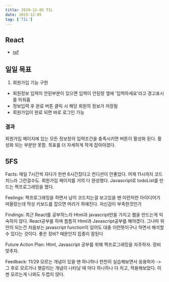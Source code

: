 ```yaml
---
title: 2019-12-05 TIL
date: 2019-12-05
tag: ['TIL']
---
```


## React

- [ref](https://ko.reactjs.org/docs/refs-and-the-dom.html)

## 일일 목표

1. 회원가입 기능 구현

- 회원정보 입력이 안된부분이 있으면 입력이 안된창 옆에 '입력하세요'라고 경고표시를 띄워줌
- 정보입력 후 완료 버튼 클릭 시 해당 회원의 정보가 저장됨
- 회원가입이 완료 되면 바로 로그인 가능

### 결과

회원가입 페이지에 있는 모든 정보창의 입력조건을 충족시키면 버튼이 활성화 된다. 활성화 되는 부분만 못함. 목표를 더 자세하게 작게 잡아야겠다.

## 5FS

Facts: 매일 7시간씩 자다가 한번 6시간잤다고 컨디션이 안좋았다. 어제 11시까지 코드 치느라 그런걸수도. 회원가입 페이지를 거의 다 완성했다. Javascript로 todoList를 만드는 짝프로그래밍을 했다.

Feelings: 짝프로그래밍을 하면서 남이 코드치는걸 보고있을 땐 이런저런 아이디어가 떠올랐는데 막상 키보드를 잡으면 머리가 하얘진다. 자신감이 부족한것인가

Findings: 최근 React를 공부하느라 Html과 javascript만을 가지고 웹을 만드는게 익숙하지 않다. React공부를 하며 틈틈히 Html과 Javascript공부를 해야겠다. 그나마 위안이 되는건 처음보는 javascript function이 있어도 대충 이런뜻이구나 하면서 해석할 수 있다는 것이다. 좋은 장비? 때문인지 집중이 잘된다

Future Action Plan: Html, Javascript 공부를 위해 짝프로그래밍을 자주하자. 장비 맞추자.

Feedback: 11/29 모르는 개념이 있을 땐 하나하나 천천히 실습해보면서 응용하자 -> 그 후로 모르거나 헷갈리는 개념이 나타날 때 마다 하나하나 다 치고, 적용해보았다. 이젠 모르는게 나와도 두렵지 않다.
